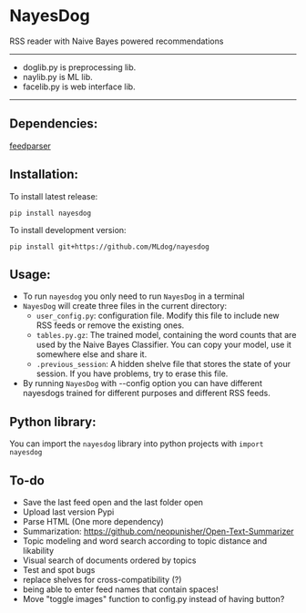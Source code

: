 # NayesDog
RSS reader with Naive Bayes powered recommendations

---
- doglib.py is preprocessing lib.
- naylib.py is ML lib.
- facelib.py is web interface lib.

---

## Dependencies:
[feedparser](https://pypi.python.org/pypi/feedparser)

## Installation:
To install latest release:

``` {.sh}
pip install nayesdog
```

To install development version:

``` {.sh}
pip install git+https://github.com/MLdog/nayesdog
```

## Usage:
+ To run `nayesdog` you only need to run `NayesDog` in a terminal
+ `NayesDog` will create three files in the current directory:
	+  `user_config.py`: configuration file.  Modify this file to include new RSS feeds or remove the existing ones.
	+ `tables.py.gz`: The trained model, containing the word counts that are used by the Naive Bayes Classifier. You can copy your model, use it somewhere else and share it.
	+ `.previous_session`: A hidden shelve file that stores the state of your session. If you have problems, try to erase this file.
+ By running `NayesDog` with --config option you can have different nayesdogs trained for different purposes and different RSS feeds.

## Python library:
You can import the `nayesdog` library into python projects with `import nayesdog`

## To-do
* Save the last feed open and the last folder open
* Upload last version Pypi
* Parse HTML (One more dependency)
* Summarization: https://github.com/neopunisher/Open-Text-Summarizer
* Topic modeling and word search according to topic distance and likability
* Visual search of documents ordered by topics
* Test and spot bugs
* replace shelves for cross-compatibility (?)
* being able to enter feed names that contain spaces!
* Move "toggle images" function to config.py instead of having button?
